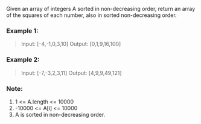 Given an array of integers A sorted in non-decreasing order, return an array of the squares of each number, also in sorted non-decreasing order.

### Example 1:

> Input: [-4,-1,0,3,10]
> Output: [0,1,9,16,100]
### Example 2:

> Input: [-7,-3,2,3,11]
> Output: [4,9,9,49,121]
 

### Note:

1. 1 <= A.length <= 10000
2. -10000 <= A[i] <= 10000
3. A is sorted in non-decreasing order.